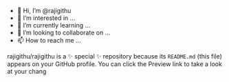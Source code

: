 - 👋 Hi, I’m @rajigithu
- 👀 I’m interested in ...
- 🌱 I’m currently learning ...
- 💞️ I’m looking to collaborate on ...
- 📫 How to reach me ...


rajigithu/rajigithu is a ✨ special ✨ repository because its `README.md` (this file) appears on your GitHub profile.
You can click the Preview link to take a look at your chang
